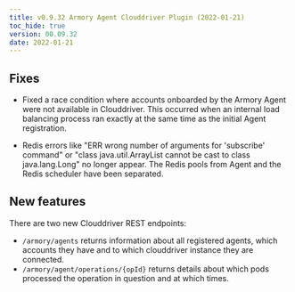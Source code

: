 ```yaml
---
title: v0.9.32 Armory Agent Clouddriver Plugin (2022-01-21)
toc_hide: true
version: 00.09.32
date: 2022-01-21
---
```


## Fixes

* Fixed a race condition where accounts onboarded by the Armory Agent were not available in Clouddriver. This occurred when an internal load balancing process ran exactly at the same time as the initial Agent registration.

* Redis errors like "ERR wrong number of arguments for 'subscribe' command" or "class java.util.ArrayList cannot be cast to class java.lang.Long" no longer appear. The Redis pools from Agent and the Redis scheduler have been separated.

## New features

There are two new Clouddriver REST endpoints:

* `/armory/agents` returns information about all registered agents, which accounts they have and to which clouddriver instance they are connected.
* `/armory/agent/operations/{opId}` returns details about which pods processed the operation in question and at which times.
